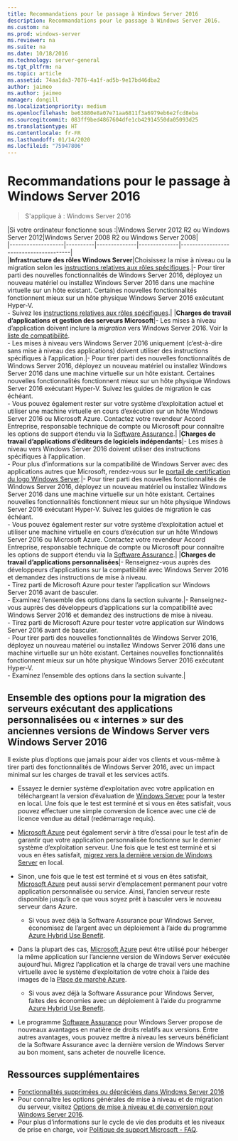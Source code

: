 ```yaml
---
title: Recommandations pour le passage à Windows Server 2016
description: Recommandations pour le passage à Windows Server 2016.
ms.custom: na
ms.prod: windows-server
ms.reviewer: na
ms.suite: na
ms.date: 10/18/2016
ms.technology: server-general
ms.tgt_pltfrm: na
ms.topic: article
ms.assetid: 74aa1da3-7076-4a1f-ad5b-9e17bd46dba2
author: jaimeo
ms.author: jaimeo
manager: dongill
ms.localizationpriority: medium
ms.openlocfilehash: be63880e8a07e71aa6811f3a6979eb6e2fcd8eba
ms.sourcegitcommit: 083ff9bed4867604dfe1cb42914550da05093d25
ms.translationtype: HT
ms.contentlocale: fr-FR
ms.lasthandoff: 01/14/2020
ms.locfileid: "75947806"
---
```

# <a name="recommendations-for-moving-to-windows-server-2016"></a>Recommandations pour le passage à Windows Server 2016

>S'applique à : Windows Server 2016


|Si votre ordinateur fonctionne sous :|Windows Server 2012 R2 ou Windows Server 2012|Windows Server 2008 R2 ou Windows Server 2008|  
|-------------------|----------|--------------|--------------|---------------------------------------|  
|**Infrastructure des rôles Windows Server**|Choisissez la mise à niveau ou la migration selon les [instructions relatives aux rôles spécifiques](https://technet.microsoft.com/windowsserver/jj554790).|- Pour tirer parti des nouvelles fonctionnalités de Windows Server 2016, déployez un nouveau matériel ou installez Windows Server 2016 dans une machine virtuelle sur un hôte existant. Certaines nouvelles fonctionnalités fonctionnent mieux sur un hôte physique Windows Server 2016 exécutant Hyper-V. <br>- Suivez les [instructions relatives aux rôles spécifiques](https://technet.microsoft.com/windowsserver/jj554790).|
|**Charges de travail d’applications et gestion des serveurs Microsoft**|- Les mises à niveau d’application doivent inclure la *migration* vers Windows Server 2016. Voir la [liste de compatibilité](Server-Application-Compatibility.md). <br>- Les mises à niveau vers Windows Server 2016 uniquement (c’est-à-dire sans mise à niveau des applications) doivent utiliser des instructions spécifiques à l’application.|- Pour tirer parti des nouvelles fonctionnalités de Windows Server 2016, déployez un nouveau matériel ou installez Windows Server 2016 dans une machine virtuelle sur un hôte existant. Certaines nouvelles fonctionnalités fonctionnent mieux sur un hôte physique Windows Server 2016 exécutant Hyper-V. Suivez les guides de migration le cas échéant. <br>- Vous pouvez également rester sur votre système d’exploitation actuel et utiliser une machine virtuelle en cours d’exécution sur un hôte Windows Server 2016 ou Microsoft Azure. Contactez votre revendeur Accord Entreprise, responsable technique de compte ou Microsoft pour connaître les options de support étendu via la [Software Assurance](https://www.microsoft.com/Licensing/licensing-programs/software-assurance-default.aspx).|
|**Charges de travail d’applications d’éditeurs de logiciels indépendants**|- Les mises à niveau vers Windows Server 2016 doivent utiliser des instructions spécifiques à l’application. <br>- Pour plus d’informations sur la compatibilité de Windows Server avec des applications autres que Microsoft, rendez-vous sur le [portail de certification du logo Windows Server](https://msdn.microsoft.com/enterprisecloudcertified).|- Pour tirer parti des nouvelles fonctionnalités de Windows Server 2016, déployez un nouveau matériel ou installez Windows Server 2016 dans une machine virtuelle sur un hôte existant. Certaines nouvelles fonctionnalités fonctionnent mieux sur un hôte physique Windows Server 2016 exécutant Hyper-V. Suivez les guides de migration le cas échéant. <br>- Vous pouvez également rester sur votre système d’exploitation actuel et utiliser une machine virtuelle en cours d’exécution sur un hôte Windows Server 2016 ou Microsoft Azure. Contactez votre revendeur Accord Entreprise, responsable technique de compte ou Microsoft pour connaître les options de support étendu via la [Software Assurance](https://www.microsoft.com/Licensing/licensing-programs/software-assurance-default.aspx).|
|**Charges de travail d’applications personnalisées**|- Renseignez-vous auprès des développeurs d’applications sur la compatibilité avec Windows Server 2016 et demandez des instructions de mise à niveau. <br>- Tirez parti de Microsoft Azure pour tester l’application sur Windows Server 2016 avant de basculer. <br>- Examinez l’ensemble des options dans la section suivante.|- Renseignez-vous auprès des développeurs d’applications sur la compatibilité avec Windows Server 2016 et demandez des instructions de mise à niveau. <br>- Tirez parti de Microsoft Azure pour tester votre application sur Windows Server 2016 avant de basculer. <br>- Pour tirer parti des nouvelles fonctionnalités de Windows Server 2016, déployez un nouveau matériel ou installez Windows Server 2016 dans une machine virtuelle sur un hôte existant. Certaines nouvelles fonctionnalités fonctionnent mieux sur un hôte physique Windows Server 2016 exécutant Hyper-V. <br>- Examinez l’ensemble des options dans la section suivante.|

## <a name="complete-options-for-moving-servers-running-custom-or-in-house-applications-on-older-versions-of-windows-server-to-windows-server-2016"></a>Ensemble des options pour la migration des serveurs exécutant des applications personnalisées ou « internes » sur des anciennes versions de Windows Server vers Windows Server 2016

Il existe plus d’options que jamais pour aider vos clients et vous-même à tirer parti des fonctionnalités de Windows Server 2016, avec un impact minimal sur les charges de travail et les services actifs.

- Essayez le dernier système d’exploitation avec votre application en téléchargeant la version d’évaluation de [Windows Server](https://www.microsoft.com/evalcenter/evaluate-windows-server-2016) pour la tester en local. Une fois que le test est terminé et si vous en êtes satisfait, vous pouvez effectuer une simple conversion de licence avec une clé de licence vendue au détail (redémarrage requis).

- [Microsoft Azure](https://azure.microsoft.com) peut également servir à titre d’essai pour le test afin de garantir que votre application personnalisée fonctionne sur le dernier système d’exploitation serveur. Une fois que le test est terminé et si vous en êtes satisfait, [migrez vers la dernière version de Windows Server](https://docs.microsoft.com/windows-server/get-started/installation-and-upgrade#upgrade) en local. 

- Sinon, une fois que le test est terminé et si vous en êtes satisfait, [Microsoft Azure](https://azure.microsoft.com) peut aussi servir d’emplacement permanent pour votre application personnalisée ou service. Ainsi, l’ancien serveur reste disponible jusqu’à ce que vous soyez prêt à basculer vers le nouveau serveur dans Azure.

    - Si vous avez déjà la Software Assurance pour Windows Server, économisez de l’argent avec un déploiement à l’aide du programme [Azure Hybrid Use Benefit](https://azure.microsoft.com/pricing/hybrid-use-benefit/). 

- Dans la plupart des cas, [Microsoft Azure](https://azure.microsoft.com) peut être utilisé pour héberger la même application sur l’ancienne version de Windows Server exécutée aujourd’hui. Migrez l’application et la charge de travail vers une machine virtuelle avec le système d’exploitation de votre choix à l’aide des images de la [Place de marché Azure](https://azure.microsoft.com/marketplace/).

    - Si vous avez déjà la Software Assurance pour Windows Server, faites des économies avec un déploiement à l’aide du programme [Azure Hybrid Use Benefit](https://azure.microsoft.com/pricing/hybrid-use-benefit/). 

- Le programme [Software Assurance](https://www.microsoft.com/Licensing/licensing-programs/software-assurance-default.aspx) pour Windows Server propose de nouveaux avantages en matière de droits relatifs aux versions. Entre autres avantages, vous pouvez mettre à niveau les serveurs bénéficiant de la Software Assurance avec la dernière version de Windows Server au bon moment, sans acheter de nouvelle licence. 

## <a name="additional-resources"></a>Ressources supplémentaires

- [Fonctionnalités supprimées ou dépréciées dans Windows Server 2016](deprecated-features.md)
- Pour connaître les options générales de mise à niveau et de migration du serveur, visitez [Options de mise à niveau et de conversion pour Windows Server 2016](Supported-Upgrade-Paths.md).
- Pour plus d’informations sur le cycle de vie des produits et les niveaux de prise en charge, voir [Politique de support Microsoft - FAQ](https://support.microsoft.com/help/17140/support-lifecycle-policy-faq).

